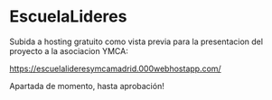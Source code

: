 # EscuelaLideres


Subida a hosting gratuito como vista previa para la presentacion del proyecto a la asociacion YMCA:

https://escuelalideresymcamadrid.000webhostapp.com/


Apartada de momento, hasta aprobación!
